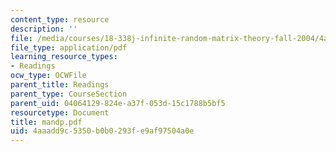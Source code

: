 ```yaml
---
content_type: resource
description: ''
file: /media/courses/18-338j-infinite-random-matrix-theory-fall-2004/4aaadd9c5350b0b0293fe9af97504a0e_mandp.pdf
file_type: application/pdf
learning_resource_types:
- Readings
ocw_type: OCWFile
parent_title: Readings
parent_type: CourseSection
parent_uid: 04064129-824e-a37f-053d-15c1788b5bf5
resourcetype: Document
title: mandp.pdf
uid: 4aaadd9c-5350-b0b0-293f-e9af97504a0e
---
```

